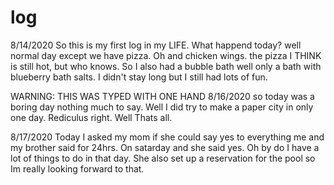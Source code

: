 # log
8/14/2020
So this is my first log in my LIFE.
What happend today? 
well normal day except we have pizza. Oh and chicken wings.
the pizza I THINK is still hot, but who knows.
So I also had a bubble bath well only a bath with blueberry bath salts.
I didn't stay long but I still had lots of fun.

WARNING: THIS WAS TYPED WITH ONE HAND
8/16/2020
so today was a boring day nothing much to say.
Well I did try to make a paper city in only one day.
Rediculus right. Well Thats all.

8/17/2020
Today I asked my mom if she could say yes to everything me and my brother said for 24hrs.
On satarday and she said yes. Oh by do I have a lot of things to do in that day. She also set up 
a reservation for the pool so Im really looking forward to that.
